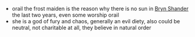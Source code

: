 - orail the frost maiden is the reason why there is no sun in [Bryn Shander](/pages/bryn-shander) the last two years, even some worship orail
- she is a god of fury and chaos, generally an evil diety, also could be neutral, not charitable at all, they believe in natural order

